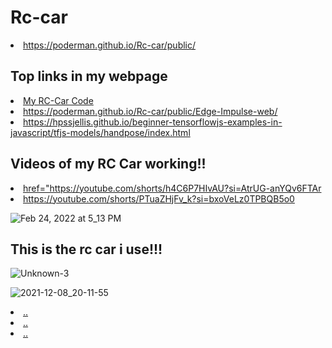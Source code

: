 <h1 >Rc-car </h1>


 <li> <a  href="https://poderman.github.io/Rc-car/public/">https://poderman.github.io/Rc-car/public/</a>

  
<h2 >Top links in my webpage </h2>

<li> <a  href="https://github.com/poderman/Rc-car/tree/master/RC-Car-Code">My RC-Car Code</a>

 <li> <a  href="https://poderman.github.io/Rc-car/public/Edge-Impulse-web/">https://poderman.github.io/Rc-car/public/Edge-Impulse-web/</a>
  
 <li> <a  href="https://hpssjellis.github.io/beginner-tensorflowjs-examples-in-javascript/tfjs-models/handpose/index.html">https://hpssjellis.github.io/beginner-tensorflowjs-examples-in-javascript/tfjs-models/handpose/index.html</a>


  <h2 >Videos of my RC Car working!! </h2>
<li> <a  href="https://youtube.com/shorts/h4C6P7HIvAU?si=AtrUG-anYQv6FTAr">href="https://youtube.com/shorts/h4C6P7HIvAU?si=AtrUG-anYQv6FTAr</a>
<li> <a  href="https://youtube.com/shorts/PTuaZHjFv_k?si=bxoVeLz0TPBQB5o0">https://youtube.com/shorts/PTuaZHjFv_k?si=bxoVeLz0TPBQB5o0</a>
  
  
  ![Feb 24, 2022 at 5_13 PM](https://user-images.githubusercontent.com/54966276/155636569-6c14032a-0f61-49fa-8551-8b7dab95321d.jpg)
 

<h2 >This is the rc car i use!!! </h2>

![Unknown-3](https://user-images.githubusercontent.com/54966276/116627037-3689e400-a901-11eb-8c48-a42b1af331bd.jpeg)


![2021-12-08_20-11-55](https://user-images.githubusercontent.com/54966276/145333162-83f70beb-8ee2-436a-a9bc-c4389cefbd73.png)

   
   <li> <a  href="...">..</a>
    <li> <a  href="...">..</a>
     <li> <a  href="...">..</a>
